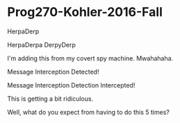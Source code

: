 # Prog270-Kohler-2016-Fall

HerpaDerp

HerpaDerpa DerpyDerp

I'm adding this from my covert spy machine. Mwahahaha.

Message Interception Detected!

Message Interception Detection Intercepted!

This is getting a bit ridiculous.

Well, what do you expect from having to do this 5 times?

